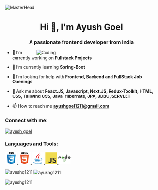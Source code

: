 ![MasterHead](https://www.digitalsolutionservices.com/img/services/web%20development.gif)
<h1 align="center">Hi 👋, I'm Ayush Goel</h1>
<h3 align="center">A passionate frontend developer from India</h3>
<img align="right" alt="Coding" width="400" src="https://cdn.dribbble.com/users/1162077/screenshots/3848914/programmer.gif">

- 🔭 I’m currently working on **Fullstack Projects**

- 🌱 I’m currently learning **Spring-Boot**

- 🤝 I’m looking for help with **Frontend, Backend and FullStack Job Openings**

- 💬 Ask me about **React.JS, Javascript, Next.JS, Redux-Toolkit, HTML, CSS, Tailwind CSS, Java, Hibernate, JPA, JDBC, SERVLET**

- 📫 How to reach me **ayushgoel1211@gmail.com**

<h3 align="left">Connect with me:</h3>
<p align="left">
<a href="https://www.linkedin.com/in/ayushgoel12/" target="blank"><img align="center" src="https://raw.githubusercontent.com/rahuldkjain/github-profile-readme-generator/master/src/images/icons/Social/linked-in-alt.svg" alt="ayush goel" height="30" width="40" /></a>
</p>

<h3 align="left">Languages and Tools:</h3>
<p align="left"> <a href="https://www.w3schools.com/css/" target="_blank" rel="noreferrer"> <img src="https://raw.githubusercontent.com/devicons/devicon/master/icons/css3/css3-original-wordmark.svg" alt="css3" width="40" height="40"/> </a> <a href="https://www.w3.org/html/" target="_blank" rel="noreferrer"> <img src="https://raw.githubusercontent.com/devicons/devicon/master/icons/html5/html5-original-wordmark.svg" alt="html5" width="40" height="40"/> </a> <a href="https://www.java.com" target="_blank" rel="noreferrer"> <img src="https://raw.githubusercontent.com/devicons/devicon/master/icons/java/java-original.svg" alt="java" width="40" height="40"/> </a> <a href="https://developer.mozilla.org/en-US/docs/Web/JavaScript" target="_blank" rel="noreferrer"> <img src="https://raw.githubusercontent.com/devicons/devicon/master/icons/javascript/javascript-original.svg" alt="javascript" width="40" height="40"/> </a> <a href="https://nodejs.org" target="_blank" rel="noreferrer"> <img src="https://raw.githubusercontent.com/devicons/devicon/master/icons/nodejs/nodejs-original-wordmark.svg" alt="nodejs" width="40" height="40"/> </a> </p>

<p><img align="left" src="https://github-readme-stats.vercel.app/api/top-langs?username=ayushg1211&show_icons=true&locale=en&layout=compact" alt="ayushg1211" /></p>

<p>&nbsp;<img align="center" src="https://github-readme-stats.vercel.app/api?username=ayushg1211&show_icons=true&locale=en" alt="ayushg1211" /></p>

<p><img align="center" src="https://github-readme-streak-stats.herokuapp.com/?user=ayushg1211&" alt="ayushg1211" /></p>
